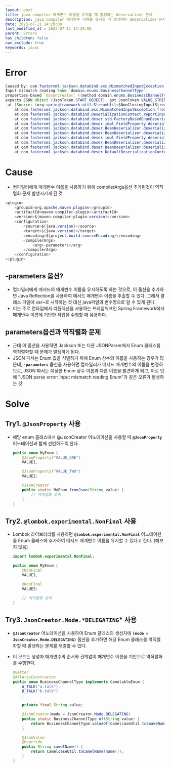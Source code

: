 ```yaml
---
layout: post
title: java compiler 매개변수 이름을 유지할 때 발생하는 deserializer 문제
description: java compiler 매개변수 이름을 유지할 때 발생하는 deserializer 문제
date: 2023-07-11 14:29:00
last_modified_at : 2023-07-11 14:29:00
parent: Errors
has_children: false
nav_exclude: true
keywords: javac
---
```


# Error

```java
Caused by: com.fasterxml.jackson.databind.exc.MismatchedInputException: 
Input mismatch reading Enum `domain.enums.BusinessChannelType`: 
properties-based `@JsonCreator` ([method domain.enums.BusinessChannelType#of(java.lang.String)]) 
expects JSON Object (JsonToken.START_OBJECT), got JsonToken.VALUE_STRING
 at [Source: (org.springframework.util.StreamUtils$NonClosingInputStream); line: 5, column: 29] (through reference chain:)
	at com.fasterxml.jackson.databind.exc.MismatchedInputException.from(MismatchedInputException.java:59)
	at com.fasterxml.jackson.databind.DeserializationContext.reportInputMismatch(DeserializationContext.java:1741)
	at com.fasterxml.jackson.databind.deser.std.FactoryBasedEnumDeserializer.deserialize(FactoryBasedEnumDeserializer.java:137)
	at com.fasterxml.jackson.databind.deser.impl.FieldProperty.deserializeAndSet(FieldProperty.java:138)
	at com.fasterxml.jackson.databind.deser.BeanDeserializer.deserializeFromObject(BeanDeserializer.java:392)
	at com.fasterxml.jackson.databind.deser.BeanDeserializer.deserialize(BeanDeserializer.java:185)
	at com.fasterxml.jackson.databind.deser.impl.FieldProperty.deserializeAndSet(FieldProperty.java:138)
	at com.fasterxml.jackson.databind.deser.BeanDeserializer.deserializeFromObject(BeanDeserializer.java:392)
	at com.fasterxml.jackson.databind.deser.BeanDeserializer.deserialize(BeanDeserializer.java:185)
	at com.fasterxml.jackson.databind.deser.DefaultDeserializationContext.readRootValue(DefaultDeserializationContext.java:323)
```

# Cause

- 컴파일러에게 매개변수 이름을 사용하기 위해 compilerArgs옵션 추가된것이 역직렬화 문제 발생시키게 된 것

```java
<plugin>
    <groupId>org.apache.maven.plugins</groupId>
    <artifactId>maven-compiler-plugin</artifactId>
    <version>${maven-compiler-plugin.version}</version>
    <configuration>
        <source>${java.version}</source>
        <target>${java.version}</target>
        <encoding>${project.build.sourceEncoding}</encoding>
        <compilerArgs>
            <arg>-parameters</arg>
        </compilerArgs>
    </configuration>
</plugin>
```

## **-parameters 옵션?**

- 컴파일러에게 메서드의 매개변수 이름을 유지하도록 하는 것으로, 이 옵션을 추가하면  Java Reflection을 사용하여 메서드 매개변수 이름을 추출할 수 있다. 그래서 클래스 파일에 var~로 시작하는 것 대신 java파일의 변수명으로 알 수 있게 된다.
- 이는 주로 런타임에서 리플렉션을 사용하는 프레임워크인 Spring Framework에서 매개변수 이름에 기반한 작업을 수행할 때 유용하다.

## parameters옵션과 역직렬화 문제

- 근데 이 옵션을 사용하면 Jackson 또는 다른 JSONParser에서 Enum 클래스를 역직렬화할 때 문제가 발생하게 된다.
- JSON 파서는 Enum 값을 식별하기 위해 Enum 상수의 이름을 사용하는 경우가 많은데,  **`-parameters`** 옵션을 사용하면 컴파일러가 메서드 매개변수의 이름을 변경하므로, JSON 파서는 예상한 Enum 상수 이름과 다른 이름을 발견하게 되고, 이로 인해 "JSON parse error: Input mismatch reading Enum"과 같은 오류가 발생하는 것

# Solve

## Try1. **`@JsonProperty` 사용**

- 해당 enum 클래스에서 @JsonCreator 어노테이션을 사용할 때 **`@JsonProperty`** 어노테이션과 함께 선언하도록 한다.
    
    ```java
    public enum MyEnum {
        @JsonProperty("VALUE_ONE")
        VALUE1,
    
        @JsonProperty("VALUE_TWO")
        VALUE2;
    
        @JsonCreator
        public static MyEnum fromJson(String value) {
            // 역직렬화 로직
        }
    }
    ```
    

## Try2. **`@lombok.experimental.NonFinal` 사용**

- Lombok 라이브러리를 사용하면 **`@lombok.experimental.NonFinal`** 어노테이션을 Enum 클래스에 추가하여 메서드 매개변수 이름을 유지할 수 있다고 한다. (해보지 않음)
    
    ```java
    import lombok.experimental.NonFinal;
    
    public enum MyEnum {
        @NonFinal
        VALUE1,
    
        @NonFinal
        VALUE2;
        
        // 역직렬화 로직
    }
    ```
    

## Try3. `JsonCreator.Mode.*DELEGATING`* 사용

- **`@JsonCreator`** 어노테이션을 사용하여 Enum 클래스의 생성자에 **`(mode = JsonCreator.Mode.DELEGATING)`** 옵션을 추가하면 해당 Enum 클래스를 역직렬화할 때 발생하는 문제를 해결할 수 있다.
- 이 모드는 생성자 매개변수의 순서와 관계없이 매개변수 이름을 기반으로 역직렬화를 수행한다.
    
    ```java
    @Getter
    @AllArgsConstructor
    public enum BusinessChannelType implements CamelableEnum {
        A_TALK("a.talk"),
        B_TALK("b.talk")
        ;
    
        private final String value;
    
        @JsonCreator(mode = JsonCreator.Mode.DELEGATING)
        public static BusinessChannelType of(String value) {
            return BusinessChannelType.valueOf(CamelcaseUtil.toSnakeName(value));
        }
    
        @JsonValue
        @Override
        public String camelName() {
            return CamelcaseUtil.toCamelName(name());
        }
    }
    ```